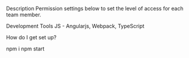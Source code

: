 Description
Permission settings below to set the level of access for each team member.

Development Tools JS - Angularjs, Webpack, TypeScript

How do I get set up?

npm i
npm start